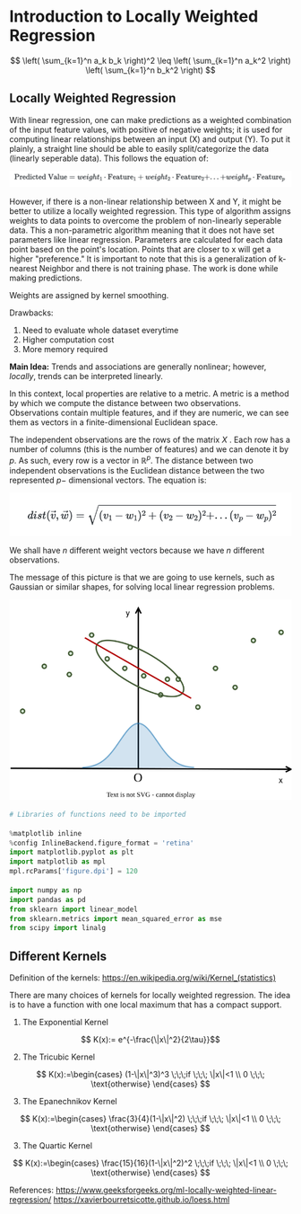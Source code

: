 # Introduction to Locally Weighted Regression


$$ \left( \sum_{k=1}^n a_k b_k \right)^2 \leq \left( \sum_{k=1}^n a_k^2 \right) \left( \sum_{k=1}^n b_k^2 \right) $$


## Locally Weighted Regression

With linear regression, one can make predictions as a weighted combination of the input feature values, with positive of negative weights; it is used for computing linear relationships between an input (X) and output (Y). To put it plainly, a straight line should be able to easily split/categorize the data (linearly seperable data). This follows the equation of:

<img src="LRequation.png" class="LR" alt=""> 


However, if there is a non-linear relationship between X and Y, it might be better to utilize a locally weighted regression. This type of algorithm assigns weights to data points to overcome the problem of non-linearly seperable data. This a non-parametric algorithm meaning that it does not have set parameters like linear regression. Parameters are calculated for each data point based on the point's location. Points that are closer to x will get a higher "preference." It is important to note that this is a generalization of k-nearest Neighbor and there is not training phase. The work is done while making predictions.

Weights are assigned by kernel smoothing.



Drawbacks:
1. Need to evaluate whole dataset everytime
2. Higher computation cost
3. More memory required



**Main Idea:** Trends and associations are generally nonlinear; however, *locally*, trends can be interpreted linearly.

In this context, local properties are relative to a metric. A metric is a method by which we compute the distance between two observations. Observations contain multiple features, and if they are numeric, we can see them as vectors in a finite-dimensional Euclidean space.

The independent observations are the rows of the matrix $X$ . Each row has a number of columns (this is the number of features) and we can denote it by $p.$ As such, every row is a vector in $\mathbb{R}^p.$ The distance between two independent observations is the Euclidean distance between the two represented $p-$ dimensional vectors. The equation is:

<img src="LWRequation.png" class="LWR" alt="">


We shall have $n$ different weight vectors because we have $n$ different observations.

The message of this picture is that we are going to use kernels, such as Gaussian or similar shapes, for solving local linear regression problems.

<img src="Loess_1.drawio.svg" class="Loess" alt="">

```python
# Libraries of functions need to be imported

%matplotlib inline
%config InlineBackend.figure_format = 'retina'
import matplotlib.pyplot as plt
import matplotlib as mpl
mpl.rcParams['figure.dpi'] = 120

import numpy as np
import pandas as pd
from sklearn import linear_model
from sklearn.metrics import mean_squared_error as mse
from scipy import linalg
```


## Different Kernels

Definition of the kernels: https://en.wikipedia.org/wiki/Kernel_(statistics)

There are many choices of kernels for locally weighted regression. The idea is to have a function with one local maximum that has a compact support.

1.   The Exponential Kernel

$$ K(x):= e^{-\frac{\|x\|^2}{2\tau}}$$


2.   The Tricubic Kernel

$$ K(x):=\begin{cases}
(1-\|x\|^3)^3 \;\;\;if \;\;\; \|x\|<1 \\
0 \;\;\; \text{otherwise}
\end{cases}
$$

3.   The Epanechnikov Kernel

$$ K(x):=\begin{cases}
\frac{3}{4}(1-\|x\|^2) \;\;\;if \;\;\; \|x\|<1 \\
0 \;\;\; \text{otherwise}
\end{cases}
$$

3.   The Quartic Kernel

$$ K(x):=\begin{cases}
\frac{15}{16}(1-\|x\|^2)^2 \;\;\;if \;\;\; \|x\|<1 \\
0 \;\;\; \text{otherwise}
\end{cases}
$$



References: 
https://www.geeksforgeeks.org/ml-locally-weighted-linear-regression/
https://xavierbourretsicotte.github.io/loess.html
